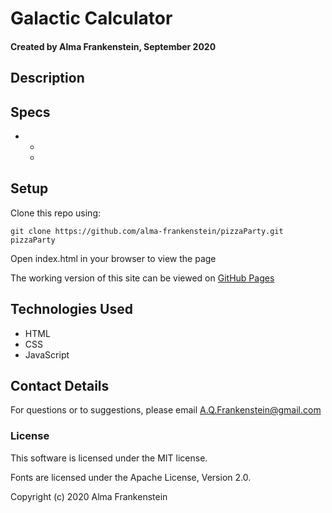 # Galactic Calculator 

#### Created by Alma Frankenstein, September 2020

## Description



## Specs

*
  *
  *


## Setup

Clone this repo using:

```git clone https://github.com/alma-frankenstein/pizzaParty.git pizzaParty```

Open index.html in your browser to view the page

The working version of this site can be viewed on [GitHub Pages](https://alma-frankenstein.github.io/pizzaParty/)


## Technologies Used

* HTML
* CSS
* JavaScript

## Contact Details

For questions or to suggestions, please email A.Q.Frankenstein@gmail.com

### License

This software is licensed under the MIT license.

Fonts are licensed under the Apache License, Version 2.0.

Copyright (c) 2020 Alma Frankenstein